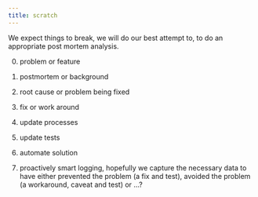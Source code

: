 ```yaml
---
title: scratch
---
```



We expect things to break, we will do our best attempt to, to do an
appropriate post mortem analysis.

0. problem or feature
1. postmortem or background 
2. root cause or problem being fixed
3. fix or work around
4. update processes
5. update tests
6. automate solution

1. proactively smart logging, hopefully we capture the necessary data
   to have either prevented the problem (a fix and test), avoided the
   problem (a workaround, caveat and test) or ...?


